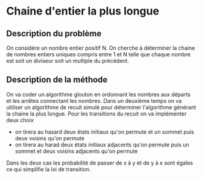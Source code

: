 # Chaine d'entier la plus longue

## Description du problème

On considère un nombre entier positif N. On cherche à déterminer la chaine de nombres entiers uniques compris entre 1 et N telle que chaque nombre est soit un diviseur soit un multiple du précédent.

## Description de la méthode

On va coder un algorithme glouton en ordonnant les nombres aux départs et les arrêtes connectant les nombres.
Dans un deuxième temps on va utiliser un algorithme de recuit simulé pour déterminer l'algorithme générant la chaine la plus longue.
Pour les transitions du recuit on va implémenter deux choix
- on tirera au hasard deux états initiaux qu'on permute et un sommet puis deux voisins qu'on permute
- on tirera au harad deux états initiaux adjacents qu'on permute puis un sommet et deux voisins adjacents qu'on permute

Dans les deux cas les probabilité de passer de x à y et de y à x sont égales ce qui simplifie la loi de transition.

